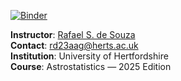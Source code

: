 [![Binder](https://mybinder.org/badge_logo.svg)](https://mybinder.org/v2/gh/RafaelSdeSouza/astrostats-2025/HEAD)

**Instructor**: [Rafael S. de Souza](https://researchprofiles.herts.ac.uk/en/persons/rafael-da-silva-de-souza)  
**Contact**: rd23aag@herts.ac.uk  
**Institution**: University of Hertfordshire  
**Course**: Astrostatistics — 2025 Edition
